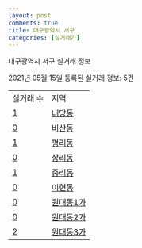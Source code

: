 ```yaml
---
layout: post
comments: true
title: 대구광역시 서구
categories: [실거래가]
---
```


대구광역시 서구 실거래 정보

2021년 05월 15일 등록된 실거래 정보: 5건


<table>
  <tr>
    <td>실거래 수</td>
    <td>지역</td>
  </tr>

  
  <tr>
    <td><a href="2717010100.html">1</a></td>
    <td><a href="2717010100.html">내당동</a></td>
  </tr>
    

  <tr>
    <td><a href="2717010200.html">0</a></td>
    <td><a href="2717010200.html">비산동</a></td>
  </tr>
    

  <tr>
    <td><a href="2717010300.html">1</a></td>
    <td><a href="2717010300.html">평리동</a></td>
  </tr>
    

  <tr>
    <td><a href="2717010400.html">0</a></td>
    <td><a href="2717010400.html">상리동</a></td>
  </tr>
    

  <tr>
    <td><a href="2717010500.html">1</a></td>
    <td><a href="2717010500.html">중리동</a></td>
  </tr>
    

  <tr>
    <td><a href="2717010600.html">0</a></td>
    <td><a href="2717010600.html">이현동</a></td>
  </tr>
    

  <tr>
    <td><a href="2717010700.html">0</a></td>
    <td><a href="2717010700.html">원대동1가</a></td>
  </tr>
    

  <tr>
    <td><a href="2717010800.html">0</a></td>
    <td><a href="2717010800.html">원대동2가</a></td>
  </tr>
    

  <tr>
    <td><a href="2717010900.html">2</a></td>
    <td><a href="2717010900.html">원대동3가</a></td>
  </tr>
    


</table>
    